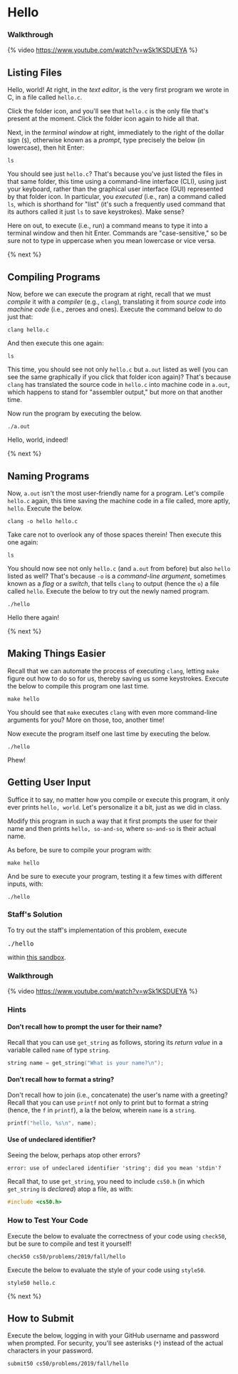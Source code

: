 # Hello

### Walkthrough

{% video https://www.youtube.com/watch?v=wSk1KSDUEYA %}

## Listing Files

Hello, world! At right, in the *text editor*, is the very first program we wrote in C, in a file called `hello.c`.

Click the folder icon, and you'll see that `hello.c` is the only file that's present at the moment. Click the folder icon again to hide all that.

Next, in the *terminal window* at right, immediately to the right of the dollar sign (`$`), otherwise known as a *prompt*, type precisely the below (in lowercase), then hit Enter:

```
ls
```

You should see just `hello.c`? That's because you've just listed the files in that same folder, this time using a command-line interface (CLI), using just your keyboard, rather than the graphical user interface (GUI) represented by that folder icon. In particular, you *executed* (i.e., ran) a command called `ls`, which is shorthand for "list" (it's such a frequently used command that its authors called it just `ls` to save keystrokes). Make sense?

Here on out, to execute (i.e., run) a command means to type it into a terminal window and then hit Enter. Commands are "case-sensitive," so be sure not to type in uppercase when you mean lowercase or vice versa.

{% next %}

## Compiling Programs

Now, before we can execute the program at right, recall that we must *compile* it with a *compiler* (e.g., `clang`), translating it from *source code* into *machine code* (i.e., zeroes and ones). Execute the command below to do just that:

```
clang hello.c
```

And then execute this one again:

```
ls
```

This time, you should see not only `hello.c` but `a.out` listed as well (you can see the same graphically if you click that folder icon again)? That's because `clang` has translated the source code in `hello.c` into machine code in `a.out`, which happens to stand for "assembler output," but more on that another time.

Now run the program by executing the below.

```
./a.out
```

Hello, world, indeed!

{% next %}

## Naming Programs

Now, `a.out` isn't the most user-friendly name for a program. Let's compile `hello.c` again, this time saving the machine code in a file called, more aptly, `hello`. Execute the below.

```
clang -o hello hello.c
```

Take care not to overlook any of those spaces therein! Then execute this one again:

```
ls
```

You should now see not only `hello.c` (and `a.out` from before) but also `hello` listed as well? That's because `-o` is a *command-line argument*, sometimes known as a *flag* or a *switch*, that tells `clang` to output (hence the `o`) a file called `hello`. Execute the below to try out the newly named program.

```
./hello
```

Hello there again!

{% next %}

## Making Things Easier

Recall that we can automate the process of executing `clang`, letting `make` figure out how to do so for us, thereby saving us some keystrokes. Execute the below to compile this program one last time.

```
make hello
```

You should see that `make` executes `clang` with even more command-line arguments for you? More on those, too, another time!

Now execute the program itself one last time by executing the below.

```
./hello
```

Phew!

## Getting User Input

Suffice it to say, no matter how you compile or execute this program, it only ever prints `hello, world`. Let's personalize it a bit, just as we did in class.

Modify this program in such a way that it first prompts the user for their name and then prints `hello, so-and-so`, where `so-and-so` is their actual name.

As before, be sure to compile your program with:

```
make hello
```

And be sure to execute your program, testing it a few times with different inputs, with:

```
./hello
```

### Staff's Solution

To try out the staff's implementation of this problem, execute

<pre>
./hello
</pre>

within [this sandbox](http://bit.ly/2Qp0a2g).

### Walkthrough

{% video https://www.youtube.com/watch?v=wSk1KSDUEYA %}

### Hints

#### Don't recall how to prompt the user for their name?

Recall that you can use `get_string` as follows, storing its *return value* in a variable called `name` of type `string`.

```c
string name = get_string("What is your name?\n");
```

#### Don't recall how to format a string?

Don't recall how to join (i.e., concatenate) the user's name with a greeting? Recall that you can use `printf` not only to print but to format a string (hence, the `f` in `printf`), a la the below, wherein `name` is a `string`.

```c
printf("hello, %s\n", name);
```

#### Use of undeclared identifier?

Seeing the below, perhaps atop other errors?

```
error: use of undeclared identifier 'string'; did you mean 'stdin'?
```

Recall that, to use `get_string`, you need to include `cs50.h` (in which `get_string` is *declared*) atop a file, as with:

```c
#include <cs50.h>
```

### How to Test Your Code

Execute the below to evaluate the correctness of your code using `check50`, but be sure to compile and test it yourself!

```
check50 cs50/problems/2019/fall/hello
```

Execute the below to evaluate the style of your code using `style50`.

```
style50 hello.c
```

{% next %}

## How to Submit

Execute the below, logging in with your GitHub username and password when prompted. For security, you'll see asterisks (`*`) instead of the actual characters in your password.

```
submit50 cs50/problems/2019/fall/hello
```
